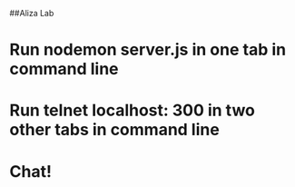 ##Aliza Lab  

# Run nodemon server.js in one tab in command line  
# Run telnet localhost: 300 in two other tabs in command line  
# Chat!  
